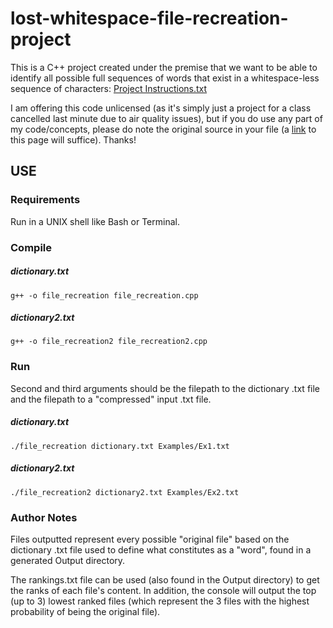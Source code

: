 # lost-whitespace-file-recreation-project #

This is a C++ project created under the premise that we want to be able to identify all possible full sequences of words that exist in a whitespace-less sequence of characters: [Project Instructions.txt](https://github.com/ryanku98/lost-whitespace-file-recreation-project/blob/master/Project%20Instructions.txt)

I am offering this code unlicensed (as it's simply just a project for a class cancelled last minute due to air quality issues), but if you do use any part of my code/concepts, please do note the original source in your file (a [link](https://github.com/ryanku98/lost-whitespace-file-recreation-project) to this page will suffice). Thanks!

## USE ##
### Requirements ###
Run in a UNIX shell like Bash or Terminal.


### Compile ###
##### dictionary.txt #####
~~~
g++ -o file_recreation file_recreation.cpp
~~~
##### dictionary2.txt #####
~~~
g++ -o file_recreation2 file_recreation2.cpp
~~~

### Run ###
Second and third arguments should be the filepath to the dictionary .txt file and the filepath to a "compressed" input .txt file.
##### dictionary.txt #####
~~~
./file_recreation dictionary.txt Examples/Ex1.txt
~~~
##### dictionary2.txt #####
~~~
./file_recreation2 dictionary2.txt Examples/Ex2.txt
~~~

### Author Notes ###
Files outputted represent every possible "original file" based on the dictionary .txt file used to define what constitutes as a "word", found in a generated Output directory.

The rankings.txt file can be used (also found in the Output directory) to get the ranks of each file's content. In addition, the console will output the top (up to 3) lowest ranked files (which represent the 3 files with the highest probability of being the original file).
